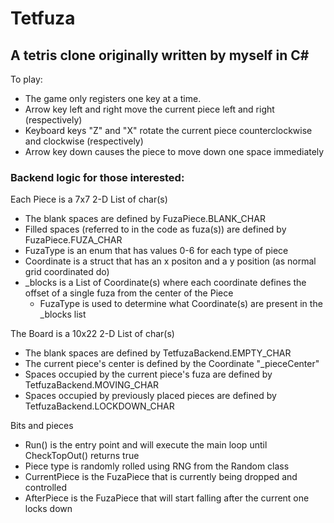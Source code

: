 # Tetfuza
## A tetris clone originally written by myself in C#

To play:
- The game only registers one key at a time.
- Arrow key left and right move the current piece left and right (respectively)
- Keyboard keys "Z" and "X" rotate the current piece counterclockwise and clockwise (respectively)
- Arrow key down causes the piece to move down one space immediately



### Backend logic for those interested:

Each Piece is a 7x7 2-D List of char(s)

- The blank spaces are defined by FuzaPiece.BLANK_CHAR
- Filled spaces (referred to in the code as fuza(s)) are defined by FuzaPiece.FUZA_CHAR
- FuzaType is an enum that has values 0-6 for each type of piece
- Coordinate is a struct that has an x positon and a y position (as normal grid coordinated do)
- _blocks is a List of Coordinate(s) where each coordinate defines the offset of a single fuza from the center of the Piece
  - FuzaType is used to determine what Coordinate(s) are present in the _blocks list

The Board is a 10x22 2-D List of char(s)

- The blank spaces are defined by TetfuzaBackend.EMPTY_CHAR
- The current piece's center is defined by the Coordinate "_pieceCenter"
- Spaces occupied by the current piece's fuza are defined by TetfuzaBackend.MOVING_CHAR
- Spaces occupied by previously placed pieces are defined by TetfuzaBackend.LOCKDOWN_CHAR

Bits and pieces

- Run() is the entry point and will execute the main loop until CheckTopOut() returns true
- Piece type is randomly rolled using RNG from the Random class
- CurrentPiece is the FuzaPiece that is currently being dropped and controlled
- AfterPiece is the FuzaPiece that will start falling after the current one locks down
